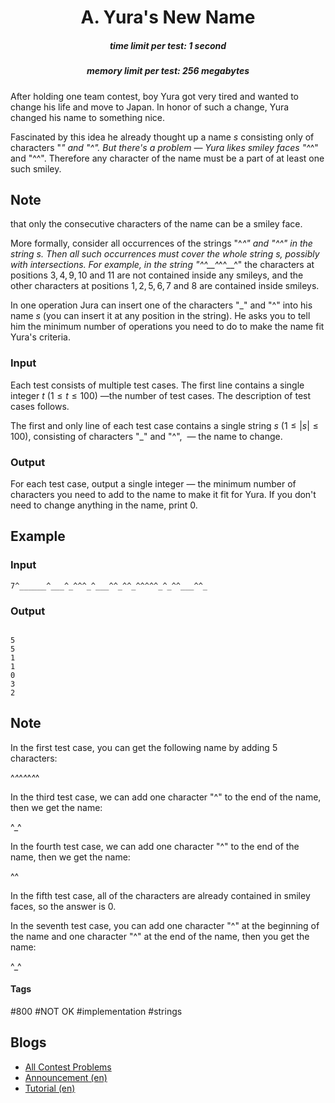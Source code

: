 <h1 style='text-align: center;'> A. Yura's New Name</h1>

<h5 style='text-align: center;'>time limit per test: 1 second</h5>
<h5 style='text-align: center;'>memory limit per test: 256 megabytes</h5>

After holding one team contest, boy Yura got very tired and wanted to change his life and move to Japan. In honor of such a change, Yura changed his name to something nice.

Fascinated by this idea he already thought up a name $s$ consisting only of characters "_" and "^". But there's a problem — Yura likes smiley faces "^_^" and "^^". Therefore any character of the name must be a part of at least one such smiley. 
## Note

 that only the consecutive characters of the name can be a smiley face.

More formally, consider all occurrences of the strings "^_^" and "^^" in the string $s$. Then all such occurrences must cover the whole string $s$, possibly with intersections. For example, in the string "^^__^_^^__^" the characters at positions $3,4,9,10$ and $11$ are not contained inside any smileys, and the other characters at positions $1,2,5,6,7$ and $8$ are contained inside smileys.

In one operation Jura can insert one of the characters "_" and "^" into his name $s$ (you can insert it at any position in the string). He asks you to tell him the minimum number of operations you need to do to make the name fit Yura's criteria.

### Input

Each test consists of multiple test cases. The first line contains a single integer $t$ ($1 \le t \le 100$) —the number of test cases. The description of test cases follows.

The first and only line of each test case contains a single string $s$ ($1 \leq |s| \leq 100$), consisting of characters "_" and "^",  — the name to change.

### Output

For each test case, output a single integer — the minimum number of characters you need to add to the name to make it fit for Yura. If you don't need to change anything in the name, print $0$.

## Example

### Input


```text
7^______^___^_^^^_^___^^_^^_^^^^^_^_^^___^^_
```
### Output

```text

5
5
1
1
0
3
2

```
## Note

In the first test case, you can get the following name by adding $5$ characters: 

^_^_^_^_^_^_^

In the third test case, we can add one character "^" to the end of the name, then we get the name:

^_^

In the fourth test case, we can add one character "^" to the end of the name, then we get the name:

^^

In the fifth test case, all of the characters are already contained in smiley faces, so the answer is $0$.

In the seventh test case, you can add one character "^" at the beginning of the name and one character "^" at the end of the name, then you get the name:

^_^



#### Tags 

#800 #NOT OK #implementation #strings 

## Blogs
- [All Contest Problems](../Codeforces_Round_866_(Div._2).md)
- [Announcement (en)](../blogs/Announcement_(en).md)
- [Tutorial (en)](../blogs/Tutorial_(en).md)
